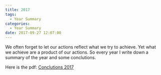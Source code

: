 ```yaml
---
title: 2017
tags:
  - Year Summary
categories:
  - Year Summary
date: 2017-09-27 12:07:00  
---
```

	

We often forget to let our actions reflect what we try to achieve. 
Yet what we achieve are a product of our actions. So every year I write down a summary of the year and some conclutions.

Here is the pdf: <a href="https://drive.google.com/file/d/1p6orQZ1fKpqhlnWcTokq_KQCws-B7qi3/preview">Conclutions 2017</a>
